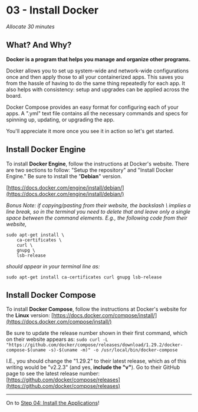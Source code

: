 # 03 - Install Docker
*Allocate 30 minutes*

## What? And Why?
**Docker is a program that helps you manage and organize other programs.**

Docker allows you to set up system-wide and network-wide configurations once and then apply those to all your containerized apps. This saves you from the hassle of having to do the same thing repeatedly for each app. It also helps with consistency: setup and upgrades can be applied across the board.

Docker Compose provides an easy format for configuring each of your apps. A ".yml" text file contains all the necessary commands and specs for spinning up, updating, or upgrading the app.

You'll appreciate it more once you see it in action so let's get started.

## Install Docker Engine

To install **Docker Engine**, follow the instructions at Docker's website. There are two sections to follow: "Setup the repository" and "Install Docker Engine." Be sure to install the "**Debian**" version.

[https://docs.docker.com/engine/install/debian/](https://docs.docker.com/engine/install/debian/)

*Bonus Note: if copying/pasting from their website, the backslash \ implies a line break, so in the terminal you need to delete that and leave only a single space between the command elements. E.g., the following code from their website,*

```
sudo apt-get install \
    ca-certificates \
    curl \
    gnupg \
    lsb-release
```

*should appear in your terminal line as:*

`sudo apt-get install ca-certificates curl gnupg lsb-release`

## Install Docker Compose

To install **Docker Compose**, follow the instructions at Docker's website for the **Linux** version: 
[https://docs.docker.com/compose/install/](https://docs.docker.com/compose/install/)

Be sure to update the release number shown in their first command, which on their website appears as:
`sudo curl -L "https://github.com/docker/compose/releases/download/1.29.2/docker-compose-$(uname -s)-$(uname -m)" -o /usr/local/bin/docker-compose`

I.E., you should change the "1.29.2" to their latest release, which as of this writing would be "v2.2.3" (and yes, **include the "v"**). Go to their GitHub page to see the latest release number: [https://github.com/docker/compose/releases](https://github.com/docker/compose/releases)

***

On to [Step 04: Install the Applications](04-Install-Applications.md)!

